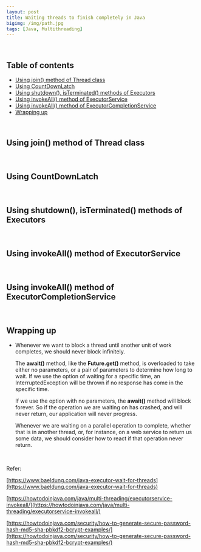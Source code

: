 ```yaml
---
layout: post
title: Waiting threads to finish completely in Java
bigimg: /img/path.jpg
tags: [Java, Multithreading]
---
```




<br>

## Table of contents
- [Using join() method of Thread class](#using-join()-method-of-Thread-class)
- [Using CountDownLatch](#using-countdownlatch)
- [Using shutdown(), isTerminated() methods of Executors](#using-shutdown()-isTerminated()-methods-of-executors)
- [Using invokeAll() method of ExecutorService](#using-invokeAll()-method-of-executorservice)
- [Using invokeAll() method of ExecutorCompletionService](#using-invokeAll()-method-of-executorcompletionservice)
- [Wrapping up](#wrapping-up)


<br>

## Using join() method of Thread class




<br>

## Using CountDownLatch





<br>

## Using shutdown(), isTerminated() methods of Executors



<br>

## Using invokeAll() method of ExecutorService





<br>

## Using invokeAll() method of ExecutorCompletionService





<br>

## Wrapping up
- Whenever we want to block a thread until another unit of work completes, we should never block infinitely.

    The **await()** method, like the **Future.get()** method, is overloaded to take either no parameters, or a pair of parameters to determine how long to wait. If we use the option of waiting for a specific time, an InterruptedException will be thrown if no response has come in the specific time.

    If we use the option with no parameters, the **await()** method will block forever. So if the operation we are waiting on has crashed, and will never return, our application will never progress.

    Whenever we are waiting on a parallel operation to complete, whether that is in another thread, or, for instance, on a web service to return us some data, we should consider how to react if that operation never return.


<br>

Refer:

[https://www.baeldung.com/java-executor-wait-for-threads](https://www.baeldung.com/java-executor-wait-for-threads)

[https://howtodoinjava.com/java/multi-threading/executorservice-invokeall/](https://howtodoinjava.com/java/multi-threading/executorservice-invokeall/)

[https://howtodoinjava.com/security/how-to-generate-secure-password-hash-md5-sha-pbkdf2-bcrypt-examples/](https://howtodoinjava.com/security/how-to-generate-secure-password-hash-md5-sha-pbkdf2-bcrypt-examples/)